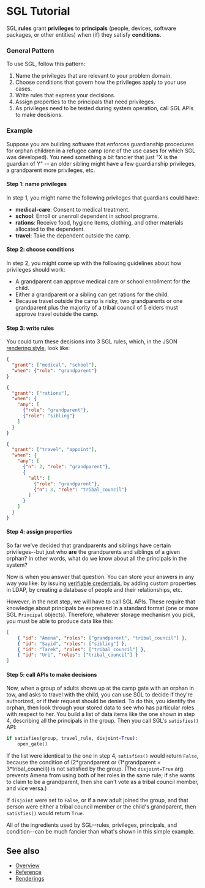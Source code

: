 # SGL Tutorial

SGL __rules__ grant __privileges__ to __principals__ (people, devices,
software packages, or other entities) when (if) they satisfy
__conditions__.


### General Pattern

To use SGL, follow this pattern:

1. Name the privileges that are relevant to your problem domain.
2. Choose conditions that govern how the privileges apply to your use
cases.
3. Write rules that express your decisions.
4. Assign properties to the principals that need privileges.
5. As privileges need to be tested during system operation, call SGL
APIs to make decisions.

### Example

Suppose you are building software that enforces guardianship procedures
for orphan children in a refugee camp (one of the use cases for which
SGL was developed). You need something a bit fancier that just "X is the
guardian of Y" -- an older sibling might have a few guardianship
privileges, a grandparent more privileges, etc.

#### Step 1: name privileges

In step 1, you might name the following privileges that guardians could
have:

* __medical-care__: Consent to medical treatment.
* __school__: Enroll or unenroll dependent in school programs.
* __rations__: Receive food, hygiene items, clothing, and other materials allocated to the dependent.
* __travel__: Take the dependent outside the camp.

#### Step 2: choose conditions

In step 2, you might come up with the following guidelines about how
privileges should work:

* A grandparent can approve medical care or school enrollment for the
child.
* Either a grandparent or a sibling can get rations for the child.
* Because travel outside the camp is risky, two grandparents or one
grandparent plus the majority of a tribal council of 5 elders must
approve travel outside the camp.

#### Step 3: write rules

You could turn these decisions into 3 SGL rules, which, in the JSON
[rendering style](renderings.md), look like:

```JSON
{
  "grant": ["medical", "school"],
  "when": {"role": "grandparent"}
}
```

```JSON
{
  "grant": ["rations"],
  "when": {
    "any": [
      {"role": "grandparent"},
      {"role": "sibling"}
    ]
  }
}
```

```JSON
{
  "grant": ["travel", "appoint"],
  "when": {
    "any": [
      {"n": 2, "role": "grandparent"},
      {
        "all": [
          {"role": "grandparent"},
          {"n": 3, "role": "tribal_council"}
        ]
      }
    ]
  }
}
```

#### Step 4: assign properties

So far we've decided that grandparents and siblings have certain
privileges--but just who __are__ the grandparents and siblings of a given
orphan? In other words, what do we know about all the principals in the
system?

Now is when you answer that question. You can store your answers in any
way you like: by issuing [verifiable credentials](
https://w3c.github.io/vc-data-model/), by adding custom properties in
LDAP, by creating a database of people and their relationships, etc.

However, in the next step, we will have to call SGL APIs. These require
that knowledge about principals be expressed in a standard format (one or
more SGL `Principal` objects). Therefore, whatever storage mechanism you
pick, you must be able to produce data like this:

```JSON
[
    { "id": "Amena", "roles": ["grandparent", "tribal_council"] },
    { "id": "Sayid", "roles": ["sibling"] },
    { "id": "Tarek", "roles": ["tribal_council"] },
    { "id": "Uri", "roles": ["tribal_council"] }
]
```


#### Step 5: call APIs to make decisions

Now, when a group of adults shows up at the camp gate with an orphan
in tow, and asks to travel with the child, you can use SGL to decide if
they're authorized, or if their request should be denied. To do this,
you identify the orphan, then look through your stored data to see who
has particular roles with respect to her. You build a list of data items
like the one shown in step 4, describing all the principals in the group.
Then you call SGL's `satisfies()` API:

```python
if satisfies(group, travel_rule, disjoint=True):
    open_gate()
```

If the list were identical to the one in step 4, `satisfies()` would
return `False`, because the condition of (2\*grandparent or
(1\*grandparent + 3\*tribal_council)) is not satisfied by the group.
(The `disjoint=True` arg prevents Amena from using both of her roles in
the same rule; if she wants to claim to be a grandparent, then she can't
vote as a tribal council member, and vice versa.)

If `disjoint` were set to `False`, or if a new adult joined the group,
and that person were either a tribal council member or the child's
grandparent, then `satisfies()` would return `True`.

All of the ingredients used by SGL--rules, privileges, principals, and
condition--can be much fancier than what's shown in this simple example. 

## See also
* [Overview](../README.md)
* [Reference](reference.md)
* [Renderings](renderings.md)